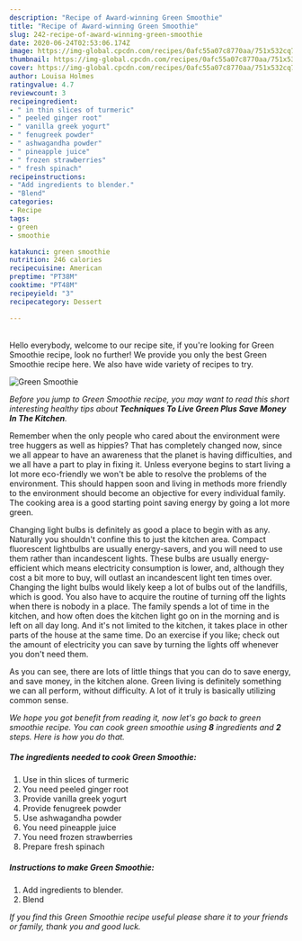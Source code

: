 ```yaml
---
description: "Recipe of Award-winning Green Smoothie"
title: "Recipe of Award-winning Green Smoothie"
slug: 242-recipe-of-award-winning-green-smoothie
date: 2020-06-24T02:53:06.174Z
image: https://img-global.cpcdn.com/recipes/0afc55a07c8770aa/751x532cq70/green-smoothie-recipe-main-photo.jpg
thumbnail: https://img-global.cpcdn.com/recipes/0afc55a07c8770aa/751x532cq70/green-smoothie-recipe-main-photo.jpg
cover: https://img-global.cpcdn.com/recipes/0afc55a07c8770aa/751x532cq70/green-smoothie-recipe-main-photo.jpg
author: Louisa Holmes
ratingvalue: 4.7
reviewcount: 3
recipeingredient:
- " in thin slices of turmeric"
- " peeled ginger root"
- " vanilla greek yogurt"
- " fenugreek powder"
- " ashwagandha powder"
- " pineapple juice"
- " frozen strawberries"
- " fresh spinach"
recipeinstructions:
- "Add ingredients to blender."
- "Blend"
categories:
- Recipe
tags:
- green
- smoothie

katakunci: green smoothie 
nutrition: 246 calories
recipecuisine: American
preptime: "PT38M"
cooktime: "PT48M"
recipeyield: "3"
recipecategory: Dessert

---
```

<br>
Hello everybody, welcome to our recipe site, if you're looking for Green Smoothie recipe, look no further! We provide you only the best Green Smoothie recipe here. We also have wide variety of recipes to try.
<br>


![Green Smoothie](https://img-global.cpcdn.com/recipes/0afc55a07c8770aa/751x532cq70/green-smoothie-recipe-main-photo.jpg)

<i>Before you jump to Green Smoothie recipe, you may want to read this short interesting healthy tips about 
<strong>Techniques To Live Green Plus Save Money In The Kitchen</strong>.</i>
</br>

Remember when the only people who cared about the environment were tree huggers as well as hippies? That has completely changed now, since we all appear to have an awareness that the planet is having difficulties, and we all have a part to play in fixing it. Unless everyone begins to start living a lot more eco-friendly we won't be able to resolve the problems of the environment. This should happen soon and living in methods more friendly to the environment should become an objective for every individual family. The cooking area is a good starting point saving energy by going a lot more green.

Changing light bulbs is definitely as good a place to begin with as any. Naturally you shouldn't confine this to just the kitchen area. Compact fluorescent lightbulbs are usually energy-savers, and you will need to use them rather than incandescent lights. These bulbs are usually energy-efficient which means electricity consumption is lower, and, although they cost a bit more to buy, will outlast an incandescent light ten times over. Changing the light bulbs would likely keep a lot of bulbs out of the landfills, which is good. You also have to acquire the routine of turning off the lights when there is nobody in a place. The family spends a lot of time in the kitchen, and how often does the kitchen light go on in the morning and is left on all day long. And it's not limited to the kitchen, it takes place in other parts of the house at the same time. Do an exercise if you like; check out the amount of electricity you can save by turning the lights off whenever you don't need them.

As you can see, there are lots of little things that you can do to save energy, and save money, in the kitchen alone. Green living is definitely something we can all perform, without difficulty. A lot of it truly is basically utilizing common sense.


<i>We hope you got benefit from reading it, now let's go back to green smoothie recipe. You can cook green smoothie using <strong>8</strong> ingredients and <strong>2</strong> steps. Here is how you do that.
</i>

##### The ingredients needed to cook Green Smoothie:

1. Use  in thin slices of turmeric
1. You need  peeled ginger root
1. Provide  vanilla greek yogurt
1. Provide  fenugreek powder
1. Use  ashwagandha powder
1. You need  pineapple juice
1. You need  frozen strawberries
1. Prepare  fresh spinach


##### Instructions to make Green Smoothie:

1. Add ingredients to blender.
1. Blend


<i>If you find this Green Smoothie recipe useful please share it to your friends or family, thank you and good luck.</i>
